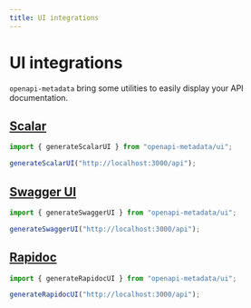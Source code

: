 ```yaml
---
title: UI integrations
---
```


# UI integrations

`openapi-metadata` bring some utilities to easily display your API documentation.

## [Scalar](https://scalar.com)

```ts
import { generateScalarUI } from "openapi-metadata/ui";

generateScalarUI("http://localhost:3000/api");
```

## [Swagger UI](https://swagger.io/tools/swagger-ui/)

```ts
import { generateSwaggerUI } from "openapi-metadata/ui";

generateSwaggerUI("http://localhost:3000/api");
```

## [Rapidoc](https://rapidocweb.com/)

```ts
import { generateRapidocUI } from "openapi-metadata/ui";

generateRapidocUI("http://localhost:3000/api");
```
